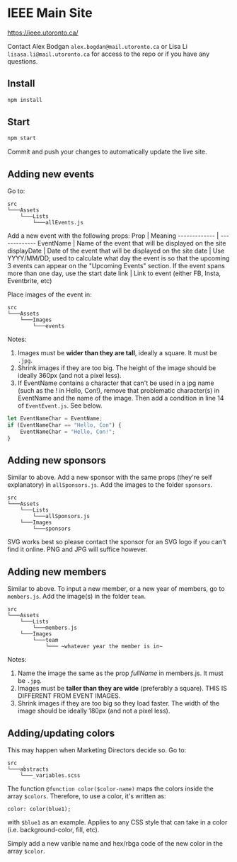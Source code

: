 # IEEE Main Site

https://ieee.utoronto.ca/

Contact Alex Bodgan `alex.bogdan@mail.utoronto.ca` or Lisa Li `lisasa.li@mail.utoronto.ca` for access to the repo or if you have any questions.

## Install

```bash
npm install
```

## Start

```bash
npm start
```

Commit and push your changes to automatically update the live site.

## Adding new events

Go to:

```
src
└───Assets
    └───Lists
        └───allEvents.js
```

Add a new event with the following props:
Prop | Meaning
------------- | -------------
EventName | Name of the event that will be displayed on the site
displayDate | Date of the event that will be displayed on the site
date | Use YYYY/MM/DD; used to calculate what day the event is so that the upcoming 3 events can appear on the "Upcoming Events" section. If the event spans more than one day, use the start date
link | Link to event (either FB, Insta, Eventbrite, etc)

Place images of the event in:

```
src
└───Assets
    └───Images
        └───events
```

Notes:

1. Images must be **wider than they are tall**, ideally a square. It must be `.jpg`.
2. Shrink images if they are too big. The height of the image should be ideally 360px (and not a pixel less).
3. If EventName contains a character that can't be used in a jpg name (such as the ! in Hello, Con!), remove that problematic character(s) in EventName and the name of the image. Then add a condition in line 14 of `EventEvent.js`. See below.

```javascript
let EventNameChar = EventName;
if (EventNameChar == "Hello, Con") {
    EventNameChar = "Hello, Con!";
}
```

## Adding new sponsors

Similar to above. Add a new sponsor with the same props (they're self explanatory) in `allSponsors.js`. Add the images to the folder `sponsors`.

```
src
└───Assets
    └───Lists
        └───allSponsors.js
    └───Images
        └───sponsors
```

SVG works best so please contact the sponsor for an SVG logo if you can't find it online. PNG and JPG will suffice however.

## Adding new members

Similar to above. To input a new member, or a new year of members, go to `members.js`. Add the image(s) in the folder `team`.

```
src
└───Assets
    └───Lists
        └───members.js
    └───Images
        └───team
            └─── ~whatever year the member is in~
```

Notes:

1. Name the image the same as the prop _fullName_ in members.js. It must be `.jpg`.
2. Images must be **taller than they are wide** (preferably a square). THIS IS DIFFERENT FROM EVENT IMAGES.
3. Shrink images if they are too big so they load faster. The width of the image should be ideally 180px (and not a pixel less).

## Adding/updating colors

This may happen when Marketing Directors decide so. Go to:

```
src
└───abstracts
    └───_variables.scss
```

The function `@function color($color-name)` maps the colors inside the array `$colors`. Therefore, to use a color, it's written as:

```
color: color(blue1);
```

with `$blue1` as an example. Applies to any CSS style that can take in a color (i.e. background-color, fill, etc).

Simply add a new varible name and hex/rbga code of the new color in the array `$color`.

